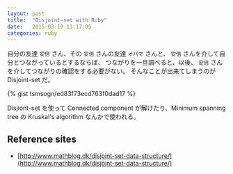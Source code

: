```yaml
---
layout: post
title:  "Disjoint-set with Ruby"
date:   2015-03-19 13:17:05
categories: ruby
---
```

自分の友達 `安倍` さん、その `安倍` さんの友達 `オバマ` さんと、 `安倍` さんを介して自分とつながっているとするならば、
つながりを一旦調べると、以後、 `安倍` さんを介してつながりの確認をする必要がない。
そんなことが出来てしまうのが Disjoint-set だ。

{% gist tsmsogn/ed83f73ecd763f0dad17 %}

Disjiont-set を使って Connected component が解けたり、Minimum spanning tree の Kruskal's algorithm なんかで使われる。

## Reference sites

- [http://www.mathblog.dk/disjoint-set-data-structure/](http://www.mathblog.dk/disjoint-set-data-structure/)
